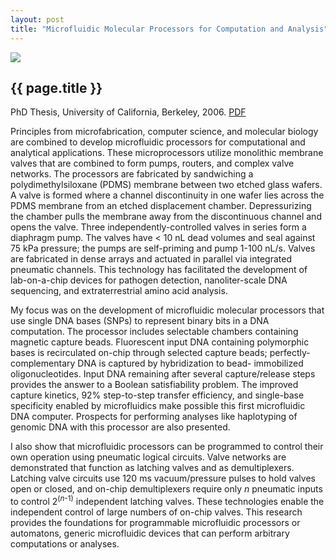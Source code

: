 ```yaml
---
layout: post
title: "Microfluidic Molecular Processors for Computation and Analysis"
---
```


[![](../images/duck.jpg)](pdfs/wgrover_thesis.pdf)

{{ page.title }}
----------------

PhD Thesis, University of California, Berkeley, 2006.  [PDF](pdfs/wgrover_thesis.pdf)

Principles from microfabrication, computer science, and molecular biology are combined to develop microfluidic processors for computational and analytical applications. These microprocessors utilize monolithic membrane valves that are combined to form pumps, routers, and complex valve networks. The processors are fabricated by sandwiching a polydimethylsiloxane (PDMS) membrane between two etched glass wafers. A valve is formed where a channel discontinuity in one wafer lies across the PDMS membrane from an etched displacement chamber. Depressurizing the chamber pulls the membrane away from the discontinuous channel and opens the valve. Three independently-controlled valves in series form a diaphragm pump. The valves have < 10 nL dead volumes and seal against 75 kPa pressure; the pumps are self-priming and pump 1-100 nL/s. Valves are fabricated in dense arrays and actuated in parallel via integrated pneumatic channels. This technology has facilitated the development of lab-on-a-chip devices for pathogen detection, nanoliter-scale DNA sequencing, and extraterrestrial amino acid analysis.

My focus was on the development of microfluidic molecular processors that use single DNA bases (SNPs) to represent binary bits in a DNA computation. The processor includes selectable chambers containing magnetic capture beads. Fluorescent input DNA containing polymorphic bases is recirculated on-chip through selected capture beads; perfectly-complementary DNA is captured by hybridization to bead- immobilized oligonucleotides. Input DNA remaining after several capture/release steps provides the answer to a Boolean satisfiability problem. The improved capture kinetics, 92% step-to-step transfer efficiency, and single-base specificity enabled by microfluidics make possible this first microfluidic DNA computer. Prospects for performing analyses like haplotyping of genomic DNA with this processor are also presented.

I also show that microfluidic processors can be programmed to control their own operation using pneumatic logical circuits. Valve networks are demonstrated that function as latching valves and as demultiplexers. Latching valve circuits use 120 ms vacuum/pressure pulses to hold valves open or closed, and on-chip demultiplexers require only *n* pneumatic inputs to control 2<sup>(<i>n</i>-1)</sup> independent latching valves. These technologies enable the independent control of large numbers of on-chip valves. This research provides the foundations for programmable microfluidic processors or automatons, generic microfluidic devices that can perform arbitrary computations or analyses.
